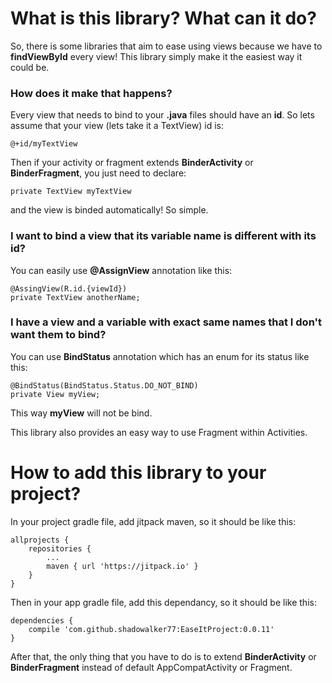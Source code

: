 # What is this library? What can it do?
So, there is some libraries that aim to ease using views because we have to <b>findViewById</b> every view! This library simply make it the easiest way it could be.

### How does it make that happens?
Every view that needs to bind to your <b>.java</b> files should have an <b>id</b>. So lets assume that your view (lets take it a TextView) id is: 

```
@+id/myTextView 
```
Then if your activity or fragment extends <b>BinderActivity</b> or <b>BinderFragment</b>, you just need to declare: 

```
private TextView myTextView 
```
and the view is binded automatically! So simple.

### I want to bind a view that its variable name is different with its id?
You can easily use <b>@AssignView</b> annotation like this:

```
@AssingView(R.id.{viewId})
private TextView anotherName;
```

### I have a view and a variable with exact same names that I don't want them to bind?
You can use <b>BindStatus</b> annotation which has an enum for its status like this:

```
@BindStatus(BindStatus.Status.DO_NOT_BIND)
private View myView;
```
This way <b>myView</b> will not be bind.

This library also provides an easy way to use Fragment within Activities.

# How to add this library to your project?
In your project gradle file, add jitpack maven, so it should be like this:

```
allprojects {
    repositories {
        ...
        maven { url 'https://jitpack.io' }
    }
}
```
Then in your app gradle file, add this dependancy, so it should be like this:

```
dependencies {
    compile 'com.github.shadowalker77:EaseItProject:0.0.11'
}
```
 After that, the only thing that you have to do is to extend <b>BinderActivity</b> or <b>BinderFragment</b> instead of default AppCompatActivity or Fragment.
